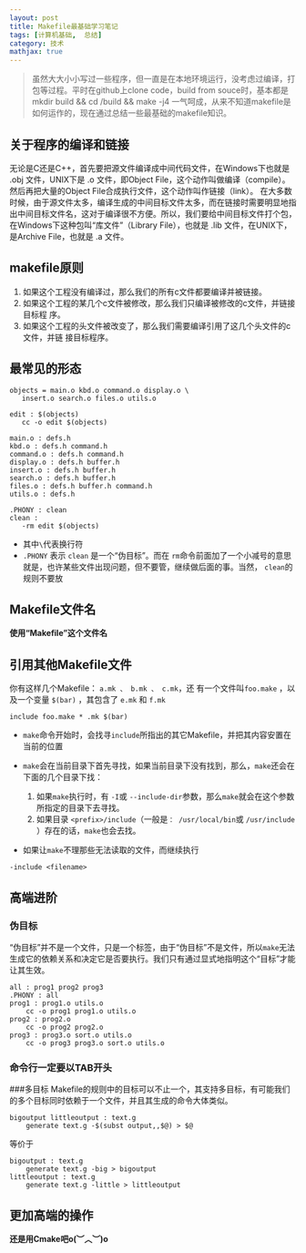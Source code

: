 ```yaml
---
layout: post
title: Makefile最基础学习笔记
tags: [计算机基础,  总结]
category: 技术
mathjax: true
---
```

>虽然大大小小写过一些程序，但一直是在本地环境运行，没考虑过编译，打包等过程。平时在github上clone code，build from souce时，基本都是 mkdir build && cd /build && make -j4 一气呵成，从来不知道makefile是如何运作的，现在通过总结一些最基础的makefile知识。

## 关于程序的编译和链接 
无论是C还是C++，首先要把源文件编译成中间代码文件，在Windows下也就是 .obj 文件，UNIX下是 .o 文件，即Object File，这个动作叫做编译（compile）。然后再把大量的Object File合成执行文件，这个动作叫作链接（link）。 在大多数时候，由于源文件太多，编译生成的中间目标文件太多，而在链接时需要明显地指出中间目标文件名，这对于编译很不方便。所以，我们要给中间目标文件打个包，在Windows下这种包叫“库文件”（Library File），也就是 .lib 文件，在UNIX下， 是Archive File，也就是 .a 文件。

## makefile原则

1. 如果这个工程没有编译过，那么我们的所有c文件都要编译并被链接。
2. 如果这个工程的某几个c文件被修改，那么我们只编译被修改的c文件，并链接目标程 序。
3. 如果这个工程的头文件被改变了，那么我们需要编译引用了这几个头文件的c文件，并链 接目标程序。

## 最常见的形态

```
objects = main.o kbd.o command.o display.o \
   insert.o search.o files.o utils.o

edit : $(objects)
   cc -o edit $(objects)

main.o : defs.h
kbd.o : defs.h command.h
command.o : defs.h command.h
display.o : defs.h buffer.h
insert.o : defs.h buffer.h
search.o : defs.h buffer.h
files.o : defs.h buffer.h command.h
utils.o : defs.h

.PHONY : clean
clean :
   -rm edit $(objects)
```

- 其中`\`代表换行符
- `.PHONY` 表示 `clean` 是一个“伪目标”。而在 `rm`命令前面加了一个小减号的意思 就是，也许某些文件出现问题，但不要管，继续做后面的事。当然， `clean`的规则不要放

## Makefile文件名 

**使用“Makefile”这个文件名** 

## 引用其他Makefile文件

你有这样几个Makefile： `a.mk 、 b.mk 、 c.mk`，还 有一个文件叫`foo.make` ，以及一个变量 `$(bar)` ，其包含了 `e.mk` 和 `f.mk`

```
include foo.make * .mk $(bar)
```

- `make`命令开始时，会找寻`include`所指出的其它Makefile，并把其内容安置在当前的位置

- `make`会在当前目录下首先寻找，如果当前目录下没有找到，那么，`make`还会在下面的几个目录下找：

  1. 如果`make`执行时，有 `-I`或 `--include-dir`参数，那么`make`就会在这个参数所指定的目录下去寻找。
  2. 如果目录 `<prefix>/include`（一般是`： /usr/local/bin`或 `/usr/include` ）存在的话，`make`也会去找。

- 如果让`make`不理那些无法读取的文件，而继续执行

```
-include <filename>
```
## 高端进阶 
### 伪目标 
“伪目标”并不是一个文件，只是一个标签，由于“伪目标”不是文件，所以`make`无法生成它的依赖关系和决定它是否要执行。我们只有通过显式地指明这个“目标”才能让其生效。

```
all : prog1 prog2 prog3
.PHONY : all
prog1 : prog1.o utils.o
	cc -o prog1 prog1.o utils.o
prog2 : prog2.o
	cc -o prog2 prog2.o
prog3 : prog3.o sort.o utils.o
	cc -o prog3 prog3.o sort.o utils.o
```

### **命令行一定要以TAB开头**

\###多目标 Makefile的规则中的目标可以不止一个，其支持多目标，有可能我们的多个目标同时依赖于一个文件，并且其生成的命令大体类似。

```
bigoutput littleoutput : text.g
	generate text.g -$(subst output,,$@) > $@
```

等价于

```
bigoutput : text.g
	generate text.g -big > bigoutput
littleoutput : text.g
	generate text.g -little > littleoutput
```

## 更加高端的操作 
**还是用Cmake吧o(︶︿︶)o**